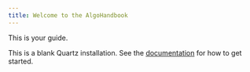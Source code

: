 ```yaml
---
title: Welcome to the AlgoHandbook
---
```

This is your guide.

This is a blank Quartz installation.
See the [documentation](https://quartz.jzhao.xyz) for how to get started.
